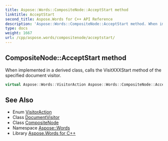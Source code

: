 ```yaml
---
title: Aspose::Words::CompositeNode::AcceptStart method
linktitle: AcceptStart
second_title: Aspose.Words for C++ API Reference
description: 'Aspose::Words::CompositeNode::AcceptStart method. When implemented in a derived class, calls the VisitXXXStart method of the specified document visitor in C++.'
type: docs
weight: 1667
url: /cpp/aspose.words/compositenode/acceptstart/
---
```

## CompositeNode::AcceptStart method


When implemented in a derived class, calls the VisitXXXStart method of the specified document visitor.

```cpp
virtual Aspose::Words::VisitorAction Aspose::Words::CompositeNode::AcceptStart(System::SharedPtr<Aspose::Words::DocumentVisitor> visitor)=0
```

## See Also

* Enum [VisitorAction](../../visitoraction/)
* Class [DocumentVisitor](../../documentvisitor/)
* Class [CompositeNode](../)
* Namespace [Aspose::Words](../../)
* Library [Aspose.Words for C++](../../../)
